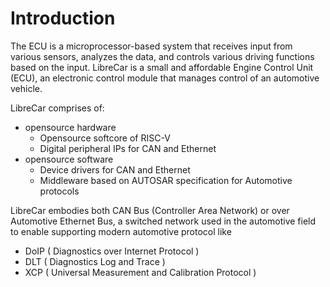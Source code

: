 # Introduction

The ECU is a microprocessor-based system that receives input from various sensors, analyzes the data, and controls various driving functions based on the input. LibreCar is a small and affordable Engine Control Unit (ECU), an electronic control module that manages control of an automotive vehicle. 

LibreCar comprises of:
* opensource hardware
    * Opensource softcore of RISC-V
    * Digital peripheral IPs for CAN and Ethernet
* opensource software
    * Device drivers for CAN and Ethernet
    * Middleware based on AUTOSAR specification for Automotive protocols

LibreCar embodies both CAN Bus (Controller Area Network) or over Automotive Ethernet Bus, a switched network used in the automotive field to enable supporting modern automotive protocol like 
* DoIP ( Diagnostics over Internet Protocol )
* DLT ( Diagnostics Log and Trace ) 
* XCP ( Universal Measurement and Calibration Protocol ) 


